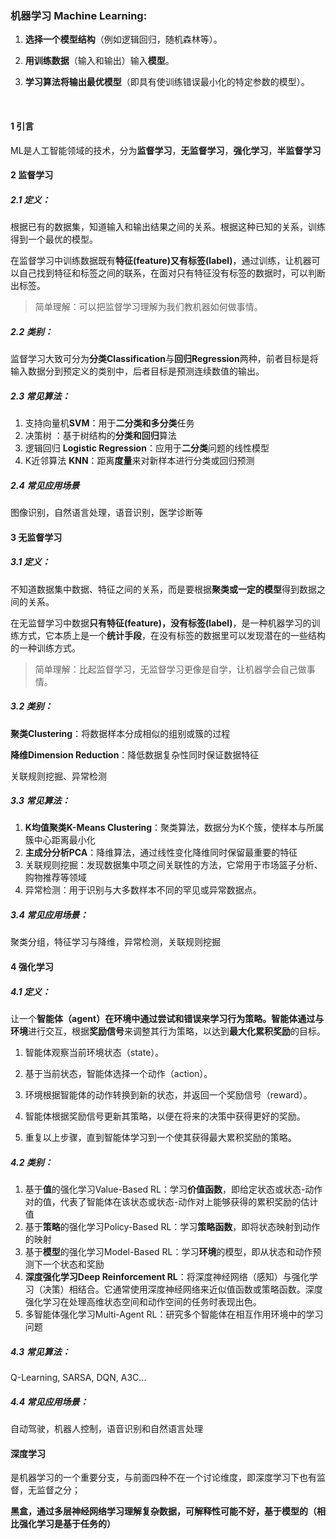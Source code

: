 ### 机器学习 Machine Learning: 

1. **选择一个模型结构**（例如逻辑回归，随机森林等）。

2. **用训练数据**（输入和输出）输入**模型**。
3. **学习算法将输出最优模型**（即具有使训练错误最小化的特定参数的模型）。

​	

#### 1 引言

ML是人工智能领域的技术，分为**监督学习**，**无监督学习**，**强化学习**，**半监督学习**

#### 2 监督学习

##### 2.1 定义：

根据已有的数据集，知道输入和输出结果之间的关系。根据这种已知的关系，训练得到一个最优的模型。

在监督学习中训练数据既有**特征(feature)**又有**标签(label)**，通过训练，让机器可以自己找到特征和标签之间的联系，在面对只有特征没有标签的数据时，可以判断出标签。

> 简单理解：可以把监督学习理解为我们教机器如何做事情。

##### 2.2 类别：

监督学习大致可分为**分类Classification**与**回归Regression**两种，前者目标是将输入数据分到预定义的类别中，后者目标是预测连续数值的输出。

##### 2.3 常见算法：

1. 支持向量机**SVM**：用于**二分类和多分类**任务
2. 决策树 ：基于树结构的**分类和回归**算法
3. 逻辑回归 **Logistic Regression**：应用于**二分类**问题的线性模型
4. K近邻算法 **KNN**：距离**度量**来对新样本进行分类或回归预测

##### 2.4 常见应用场景

图像识别，自然语言处理，语音识别，医学诊断等

#### 3 无监督学习

##### 3.1 定义：

不知道数据集中数据、特征之间的关系，而是要根据**聚类或一定的模型**得到数据之间的关系。

在无监督学习中数据**只有特征(feature)，没有标签(label)**，是一种机器学习的训练方式，它本质上是一个**统计手段**，在没有标签的数据里可以发现潜在的一些结构的一种训练方式。

> 简单理解：比起监督学习，无监督学习更像是自学，让机器学会自己做事情。

##### 3.2 类别：

**聚类Clustering**：将数据样本分成相似的组别或簇的过程

**降维Dimension Reduction**：降低数据复杂性同时保证数据特征

关联规则挖掘、异常检测

##### 3.3 常见算法：

1. **K均值聚类K-Means Clustering**：聚类算法，数据分为K个簇，使样本与所属簇中心距离最小化
2. **主成分分析PCA**：降维算法，通过线性变化降维同时保留最重要的特征
3. 关联规则挖掘：发现数据集中项之间关联性的方法，它常用于市场篮子分析、购物推荐等领域
4. 异常检测：用于识别与大多数样本不同的罕见或异常数据点。

##### 3.4 常见应用场景：

聚类分组，特征学习与降维，异常检测，关联规则挖掘

#### 4 强化学习

##### 4.1 定义：

让一个**智能体（agent）**在环境中通过尝试和错误来学习行为策略。智能体通过与**环境**进行交互，根据**奖励信号**来调整其行为策略，以达到**最大化累积奖励**的目标。

1. 智能体观察当前环境状态（state）。

2. 基于当前状态，智能体选择一个动作（action）。

3. 环境根据智能体的动作转换到新的状态，并返回一个奖励信号（reward）。

4. 智能体根据奖励信号更新其策略，以便在将来的决策中获得更好的奖励。

5. 重复以上步骤，直到智能体学习到一个使其获得最大累积奖励的策略。
   
   

##### 4.2 类别：

1. 基于**值**的强化学习Value-Based RL：学习**价值函数**，即给定状态或状态-动作对的值，代表了智能体在该状态或状态-动作对上能够获得的累积奖励的估计值
2. 基于**策略**的强化学习Policy-Based RL：学习**策略函数**，即将状态映射到动作的映射
3. 基于**模型**的强化学习Model-Based RL：学习**环境**的模型，即从状态和动作预测下一个状态和奖励
4. **深度强化学习Deep Reinforcement RL**：将深度神经网络（感知）与强化学习（决策）相结合。它通常使用深度神经网络来近似值函数或策略函数。深度强化学习在处理高维状态空间和动作空间的任务时表现出色。
5. 多智能体强化学习Multi-Agent RL：研究多个智能体在相互作用环境中的学习问题

##### 4.3 常见算法：

Q-Learning, SARSA, DQN, A3C...

##### 4.4 常见应用场景：

自动驾驶，机器人控制，语音识别和自然语言处理

#### 深度学习

是机器学习的一个重要分支，与前面四种不在一个讨论维度，即深度学习下也有监督，无监督之分；

**黑盒，通过多层神经网络学习理解复杂数据，可解释性可能不好，基于模型的（相比强化学习是基于任务的）**
